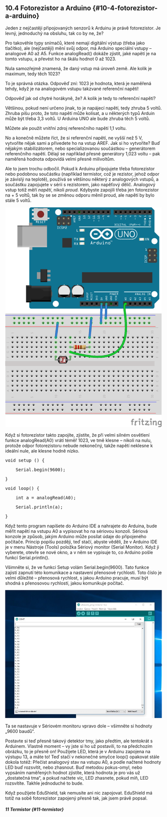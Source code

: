 ## 10.4 Fotorezistor a Arduino {#10-4-fotorezistor-a-arduino}

Jeden z nejčastěji připojovaných senzorů k Arduinu je právě fotorezistor. Je levný, jednoduchý na obsluhu, tak co by ne, že?

Pro takovéhle typy snímačů, které nemají digitální výstup (třeba jako tlačítko), ale (nejčastěji) mění svůj odpor, má Arduino speciální vstupy – analogové A0 až A5\. Funkce analogRead() dokáže zjistit, jaké napětí je na tomto vstupu, a převést ho na škálu hodnot 0 až 1023.

Nula samozřejmě znamená, že daný vstup má úroveň země. Ale kolik je maximum, tedy těch 1023?

To je správná otázka. Odpověď zní: 1023 je hodnota, která je naměřená tehdy, když je na analogovém vstupu takzvané referenční napětí!

Odpověď jak od chytré horákyně, že? A kolik je tedy to referenční napětí?

Většinou, pokud není určeno jinak, to je napájecí napětí, tedy zhruba 5 voltů. Zhruba píšu proto, že toto napětí může kolísat, a u některých typů Arduin může být třeba 3,3 voltů. U Arduina UNO ale bude zhruba těch 5 voltů.

Můžete ale použít vnitřní zdroj referenčního napětí 1,1 voltu.

No a konečně můžete říct, že si referenční napětí, ne vyšší než 5 V, vytvoříte nějak sami a přivedete ho na vstup AREF. Jak si ho vytvoříte? Buď nějakým stabilizátorem, nebo specializovanou součástkou – generátorem referenčního napětí. Dělají se například přesné generátory 1,023 voltu – pak naměřená hodnota odpovídá velmi přesně milivoltům.

Ale to jsem trochu odbočil. Pokud k Arduinu připojujete třeba fotorezistor nebo podobnou součástku (například termistor, což je rezistor, jehož odpor je závislý na teplotě), používá se většinou některý z analogových vstupů, a součástku zapojujete v sérii s rezistorem, jako napěťový dělič. Analogový vstup totiž měří _napětí_, nikoli _proud_. Kdybyste zapojili třeba jen fotorezistor na + 5 voltů, tak by se se změnou odporu měnil proud, ale napětí by bylo stále 5 voltů.

![122-1.png](../images/000277.png)

Když si fotorezistor takto zapojíte, zjistíte, že při velmi silném osvětlení funkce analogRead(A0) vrátí téměř 1023, ve tmě klesne – nikoli na nulu, protože odpor fotorezistoru nebude nekonečný, takže napětí neklesne k ideální nule, ale klesne hodně nízko.

<pre class="kod">void setup () {</pre>

<pre class="kod">    Serial.begin(9600);</pre>

<pre class="kod">}</pre>

<pre class="kod">void loop() {</pre>

<pre class="kod">    int a = analogRead(A0);</pre>

<pre class="kod">    Serial.println(a);</pre>

<pre class="kod">}</pre>

Když tento program napíšete do Arduino IDE a nahrajete do Arduina, bude měřit napětí na vstupu A0 a vypisovat ho na sériovou konzoli. Sériová konzole je způsob, jakým Arduino může posílat údaje do připojeného počítače. Princip popíšu později, teď stačí, abyste věděli, že v Arduino IDE je v menu Nástroje (Tools) položka Sériový monitor (Serial Monitor). Když ji vyberete, otevře se nové okno, a v něm se vypisuje to, co Arduino pošle funkcí Serial.println().

Všimněte si, že ve funkci Setup volám Serial.begin(9600). Tato funkce zajistí zapnutí této komunikace a nastavení přenosové rychlosti. Toto číslo je velmi důležité – přenosová rychlost, s jakou Arduino pracuje, musí být shodná s přenosovou rychlostí, jakou komunikuje počítač.

![123-1.jpeg](../images/00288.jpeg)

Ta se nastavuje v Sériovém monitoru vpravo dole – všimněte si hodnoty „9600 baudů“.

Postavte si teď přesně takový detektor tmy, jako předtím, ale tentokrát s Arduinem. Vlastně moment – vy jste si ho už postavili, to na předchozím obrázku, to je přesně on! Použijete LED, která je v Arduinu zapojena na výstupu 13, a máte to! Teď stačí v nekonečné smyčce loop() opakovat stále dokola totéž: Přečíst analogový stav na vstupu A0, a podle načtené hodnoty LED buď rozsvítit, nebo zhasnout. Buď metodou pokus-omyl, nebo vypsáním naměřených hodnot zjistíte, která hodnota je pro vás už „dostatečná tma“, a pokud načtete víc, LED zhasnete, pokud míň, LED rozsvítíte. Takhle jednoduché to bude.

Když použijete EduShield, tak nemusíte ani nic zapojovat. EduShield má totiž na sobě fotorezistor zapojený přesně tak, jak jsem právě popsal.

##### 11 Termistor {#11-termistor}
